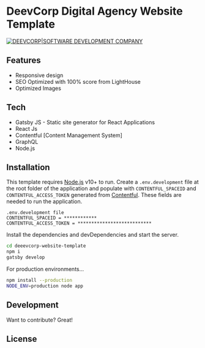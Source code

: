 # DeevCorp Digital Agency Website Template


[![DEEVCORP|SOFTWARE DEVELOPMENT COMPANY](https://www.deevcorp.com/twitter-card.png)](https://www.deevcorp.com/)

## Features
- Responsive design
- SEO Optimized with 100% score from LightHouse
- Optimized Images

## Tech

- Gatsby JS - Static site generator for React Applications
- React Js
- Contentful [Content Management System]
- GraphQL
- Node.js

## Installation

This template requires [Node.js](https://nodejs.org/) v10+ to run.
Create a `.env.development` file at the root folder of the application and populate with `CONTENTFUL_SPACEID` and ``CONTENTFUL_ACCESS_TOKEN`` generated from [Contentful](https://www.contentful.com/). These fields are needed to run the application.

```
.env.development file
CONTENTFUL_SPACEID = ************
CONTENTFUL_ACCESS_TOKEN = ***************************
```

Install the dependencies and devDependencies and start the server.

```sh
cd deeevcorp-website-template
npm i
gatsby develop
```

For production environments...

```sh
npm install --production
NODE_ENV=production node app
```

## Development

Want to contribute? Great!

## License
